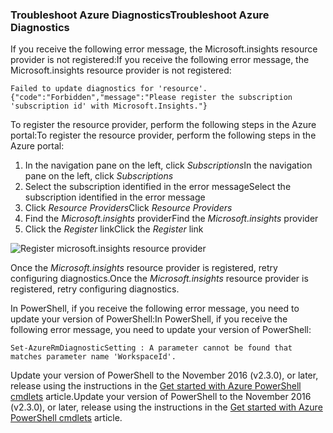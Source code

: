 ### <a name="troubleshoot-azure-diagnostics"></a><span data-ttu-id="61c83-101">Troubleshoot Azure Diagnostics</span><span class="sxs-lookup"><span data-stu-id="61c83-101">Troubleshoot Azure Diagnostics</span></span>

<span data-ttu-id="61c83-102">If you receive the following error message, the Microsoft.insights resource provider is not registered:</span><span class="sxs-lookup"><span data-stu-id="61c83-102">If you receive the following error message, the Microsoft.insights resource provider is not registered:</span></span>

`Failed to update diagnostics for 'resource'. {"code":"Forbidden","message":"Please register the subscription 'subscription id' with Microsoft.Insights."}`

<span data-ttu-id="61c83-103">To register the resource provider, perform the following steps in the Azure portal:</span><span class="sxs-lookup"><span data-stu-id="61c83-103">To register the resource provider, perform the following steps in the Azure portal:</span></span>

1.  <span data-ttu-id="61c83-104">In the navigation pane on the left, click *Subscriptions*</span><span class="sxs-lookup"><span data-stu-id="61c83-104">In the navigation pane on the left, click *Subscriptions*</span></span>
2.  <span data-ttu-id="61c83-105">Select the subscription identified in the error message</span><span class="sxs-lookup"><span data-stu-id="61c83-105">Select the subscription identified in the error message</span></span>
3.  <span data-ttu-id="61c83-106">Click *Resource Providers*</span><span class="sxs-lookup"><span data-stu-id="61c83-106">Click *Resource Providers*</span></span>
4.  <span data-ttu-id="61c83-107">Find the *Microsoft.insights* provider</span><span class="sxs-lookup"><span data-stu-id="61c83-107">Find the *Microsoft.insights* provider</span></span>
5.  <span data-ttu-id="61c83-108">Click the *Register* link</span><span class="sxs-lookup"><span data-stu-id="61c83-108">Click the *Register* link</span></span>

![Register microsoft.insights resource provider](https://docstestmedia1.blob.core.windows.net/azure-media/includes/media/log-analytics-troubleshoot-azure-diagnostics/log-analytics-register-microsoft-diagnostics-resource-provider.png)

<span data-ttu-id="61c83-110">Once the *Microsoft.insights* resource provider is registered, retry configuring diagnostics.</span><span class="sxs-lookup"><span data-stu-id="61c83-110">Once the *Microsoft.insights* resource provider is registered, retry configuring diagnostics.</span></span>


<span data-ttu-id="61c83-111">In PowerShell, if you receive the following error message, you need to update your version of PowerShell:</span><span class="sxs-lookup"><span data-stu-id="61c83-111">In PowerShell, if you receive the following error message, you need to update your version of PowerShell:</span></span>

`Set-AzureRmDiagnosticSetting : A parameter cannot be found that matches parameter name 'WorkspaceId'.`

<span data-ttu-id="61c83-112">Update your version of PowerShell to the November 2016 (v2.3.0), or later, release using the instructions in the [Get started with Azure PowerShell cmdlets](https://docs.microsoft.com/powershell/azureps-cmdlets-docs/) article.</span><span class="sxs-lookup"><span data-stu-id="61c83-112">Update your version of PowerShell to the November 2016 (v2.3.0), or later, release using the instructions in the [Get started with Azure PowerShell cmdlets](https://docs.microsoft.com/powershell/azureps-cmdlets-docs/) article.</span></span>

